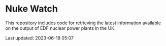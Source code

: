 # Nuke Watch

This repository includes code for retrieving the latest information available on the output of EDF nuclear power plants in the UK.

Last updated: 2023-06-18 05:07